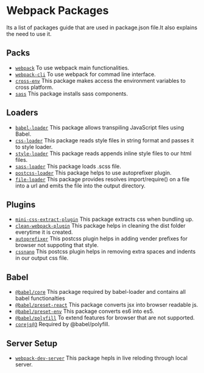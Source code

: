 # Webpack Packages
Its a list of packages guide that are used in package.json file.It also explains the need to use it.


## Packs

* [`webpack`] To use webpack main functionalities.
* [`webpack-cli`] To use webpack for commad line interface. 
* [`cross-env`] This package makes access the environment variables to cross platform.
* [`sass`] This package installs sass components.


## Loaders

* [`babel-loader`] This package allows transpiling JavaScript files using Babel.
* [`css-loader`] This package reads style files in string format and passes it to style loader.
* [`style-loader`] This package reads appends inline style files to our html files.
* [`sass-loader`] This package loads .scss file.
* [`postcss-loader`] This package helps to use autoprefixer plugin.
* [`file-loader`] This package provides resolves import/require() on a file into a url and emits the file into the output directory.


## Plugins

* [`mini-css-extract-plugin`] This package extracts css when bundling up.
* [`clean-webpack-plugin`] This package helps in cleaning the dist folder everytime it is created.
* [`autoprefixer`] This postcss plugin helps in adding vender prefixes for browser not suppoting that style.
* [`cssnano`] This postcss plugin helps in removing extra spaces and indents in our output css file.


## Babel

* [`@babel/core`] This package required by babel-loader and contains all babel functionalties
* [`@babel/preset-react`] This package converts jsx into browser readable js.
* [`@babel/preset-env`] This package converts es6 into es5.
* [`@babel/polyfill`] To extend features for browser that are not supported. 
* [`corejs@3`] Required by @babel/polyfill.


## Server Setup
* [`webpack-dev-server`] This package hepls in live reloding through local server.



[`webpack`]:      https://webpack.js.org
[`webpack-cli`]:  https://webpack.js.org/api/cli
[`babel-loader`]: https://github.com/babel/babel-loader
[`css-loader`]: https://webpack.js.org/loaders/css-loader
[`style-loader`]: https://webpack.js.org/loaders/style-loader
[`cross-env`]: https://www.npmjs.com/package/cross-env
[`sass`]: https://sass-lang.com
[`sass-loader`]: https://webpack.js.org/loaders/sass-loader
[`postcss-loader`]: https://webpack.js.org/loaders/postcss-loader
[`file-loader`]: https://webpack.js.org/loaders/file-loader
[`mini-css-extract-plugin`]: https://webpack.js.org/plugins/mini-css-extract-plugin
[`clean-webpack-plugin`]: https://www.npmjs.com/package/clean-webpack-plugin
[`autoprefixer`]: https://www.npmjs.com/package/autoprefixer
[`cssnano`]: https://cssnano.co
[`@babel/core`]: https://www.npmjs.com/package/@babel/core
[`@babel/preset-react`]: https://babeljs.io/docs/en/babel-preset-react
[`@babel/preset-env`]: https://babeljs.io/docs/en/babel-preset-env
[`@babel/polyfill`]: https://babeljs.io/docs/en/babel-polyfill
[`corejs@3`]: https://www.npmjs.com/package/core-js
[`webpack-dev-server`]: https://webpack.js.org/configuration/dev-server
